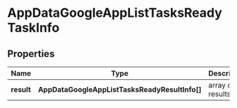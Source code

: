 # AppDataGoogleAppListTasksReadyTaskInfo

## Properties

| Name | Type | Description | Notes |
|------------ | ------------- | ------------- | -------------|
**result** | **AppDataGoogleAppListTasksReadyResultInfo[]** | array of results |[optional]|
